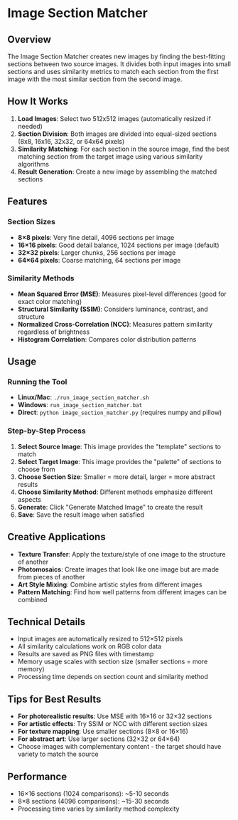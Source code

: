 # Image Section Matcher

## Overview
The Image Section Matcher creates new images by finding the best-fitting sections between two source images. It divides both input images into small sections and uses similarity metrics to match each section from the first image with the most similar section from the second image.

## How It Works
1. **Load Images**: Select two 512x512 images (automatically resized if needed)
2. **Section Division**: Both images are divided into equal-sized sections (8x8, 16x16, 32x32, or 64x64 pixels)
3. **Similarity Matching**: For each section in the source image, find the best matching section from the target image using various similarity algorithms
4. **Result Generation**: Create a new image by assembling the matched sections

## Features

### Section Sizes
- **8×8 pixels**: Very fine detail, 4096 sections per image
- **16×16 pixels**: Good detail balance, 1024 sections per image (default)
- **32×32 pixels**: Larger chunks, 256 sections per image
- **64×64 pixels**: Coarse matching, 64 sections per image

### Similarity Methods
- **Mean Squared Error (MSE)**: Measures pixel-level differences (good for exact color matching)
- **Structural Similarity (SSIM)**: Considers luminance, contrast, and structure
- **Normalized Cross-Correlation (NCC)**: Measures pattern similarity regardless of brightness
- **Histogram Correlation**: Compares color distribution patterns

## Usage

### Running the Tool
- **Linux/Mac**: `./run_image_section_matcher.sh`
- **Windows**: `run_image_section_matcher.bat`
- **Direct**: `python image_section_matcher.py` (requires numpy and pillow)

### Step-by-Step Process
1. **Select Source Image**: This image provides the "template" sections to match
2. **Select Target Image**: This image provides the "palette" of sections to choose from  
3. **Choose Section Size**: Smaller = more detail, larger = more abstract results
4. **Choose Similarity Method**: Different methods emphasize different aspects
5. **Generate**: Click "Generate Matched Image" to create the result
6. **Save**: Save the result image when satisfied

## Creative Applications
- **Texture Transfer**: Apply the texture/style of one image to the structure of another
- **Photomosaics**: Create images that look like one image but are made from pieces of another
- **Art Style Mixing**: Combine artistic styles from different images
- **Pattern Matching**: Find how well patterns from different images can be combined

## Technical Details
- Input images are automatically resized to 512×512 pixels
- All similarity calculations work on RGB color data
- Results are saved as PNG files with timestamp
- Memory usage scales with section size (smaller sections = more memory)
- Processing time depends on section count and similarity method

## Tips for Best Results
- **For photorealistic results**: Use MSE with 16×16 or 32×32 sections
- **For artistic effects**: Try SSIM or NCC with different section sizes
- **For texture mapping**: Use smaller sections (8×8 or 16×16)
- **For abstract art**: Use larger sections (32×32 or 64×64)
- Choose images with complementary content - the target should have variety to match the source

## Performance
- 16×16 sections (1024 comparisons): ~5-10 seconds
- 8×8 sections (4096 comparisons): ~15-30 seconds  
- Processing time varies by similarity method complexity
